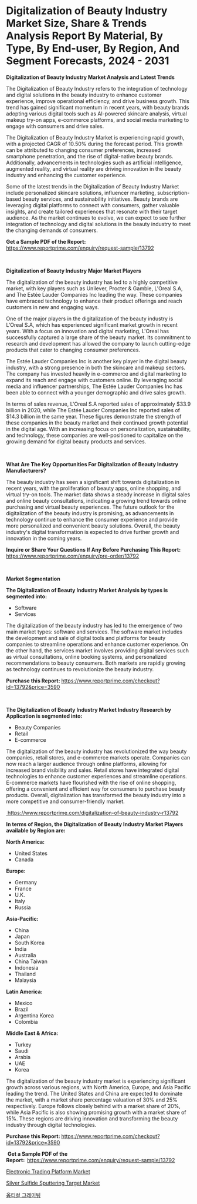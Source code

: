 <p><h1>Digitalization of Beauty Industry Market Size, Share & Trends Analysis Report By Material, By Type, By End-user, By Region, And Segment Forecasts, 2024 - 2031</h1></p><p><strong>Digitalization of Beauty Industry Market Analysis and Latest Trends</strong></p>
<p><p>The Digitalization of Beauty Industry refers to the integration of technology and digital solutions in the beauty industry to enhance customer experience, improve operational efficiency, and drive business growth. This trend has gained significant momentum in recent years, with beauty brands adopting various digital tools such as AI-powered skincare analysis, virtual makeup try-on apps, e-commerce platforms, and social media marketing to engage with consumers and drive sales.</p><p>The Digitalization of Beauty Industry Market is experiencing rapid growth, with a projected CAGR of 10.50% during the forecast period. This growth can be attributed to changing consumer preferences, increased smartphone penetration, and the rise of digital-native beauty brands. Additionally, advancements in technologies such as artificial intelligence, augmented reality, and virtual reality are driving innovation in the beauty industry and enhancing the customer experience.</p><p>Some of the latest trends in the Digitalization of Beauty Industry Market include personalized skincare solutions, influencer marketing, subscription-based beauty services, and sustainability initiatives. Beauty brands are leveraging digital platforms to connect with consumers, gather valuable insights, and create tailored experiences that resonate with their target audience. As the market continues to evolve, we can expect to see further integration of technology and digital solutions in the beauty industry to meet the changing demands of consumers.</p></p>
<p><strong>Get a Sample PDF of the Report:&nbsp;</strong> <a href="https://www.reportprime.com/enquiry/request-sample/13792">https://www.reportprime.com/enquiry/request-sample/13792</a></p>
<p>&nbsp;</p>
<p><strong>Digitalization of Beauty Industry Major Market Players</strong></p>
<p><p>The digitalization of the beauty industry has led to a highly competitive market, with key players such as Unilever, Procter & Gamble, L'Oreal S.A, and The Estée Lauder Companies Inc leading the way. These companies have embraced technology to enhance their product offerings and reach customers in new and engaging ways.</p><p>One of the major players in the digitalization of the beauty industry is L'Oreal S.A, which has experienced significant market growth in recent years. With a focus on innovation and digital marketing, L'Oreal has successfully captured a large share of the beauty market. Its commitment to research and development has allowed the company to launch cutting-edge products that cater to changing consumer preferences.</p><p>The Estée Lauder Companies Inc is another key player in the digital beauty industry, with a strong presence in both the skincare and makeup sectors. The company has invested heavily in e-commerce and digital marketing to expand its reach and engage with customers online. By leveraging social media and influencer partnerships, The Estée Lauder Companies Inc has been able to connect with a younger demographic and drive sales growth.</p><p>In terms of sales revenue, L'Oreal S.A reported sales of approximately $33.9 billion in 2020, while The Estée Lauder Companies Inc reported sales of $14.3 billion in the same year. These figures demonstrate the strength of these companies in the beauty market and their continued growth potential in the digital age. With an increasing focus on personalization, sustainability, and technology, these companies are well-positioned to capitalize on the growing demand for digital beauty products and services.</p></p>
<p>&nbsp;</p>
<p><strong>What Are The Key Opportunities For Digitalization of Beauty Industry Manufacturers?</strong></p>
<p><p>The beauty industry has seen a significant shift towards digitalization in recent years, with the proliferation of beauty apps, online shopping, and virtual try-on tools. The market data shows a steady increase in digital sales and online beauty consultations, indicating a growing trend towards online purchasing and virtual beauty experiences. The future outlook for the digitalization of the beauty industry is promising, as advancements in technology continue to enhance the consumer experience and provide more personalized and convenient beauty solutions. Overall, the beauty industry's digital transformation is expected to drive further growth and innovation in the coming years.</p></p>
<p><strong>Inquire or Share Your Questions If Any Before Purchasing This Report:</strong> <a href="https://www.reportprime.com/enquiry/pre-order/13792">https://www.reportprime.com/enquiry/pre-order/13792</a></p>
<p>&nbsp;</p>
<p><strong>Market Segmentation</strong></p>
<p><strong>The Digitalization of Beauty Industry Market Analysis by types is segmented into:</strong></p>
<p><ul><li>Software</li><li>Services</li></ul></p>
<p><p>The digitalization of the beauty industry has led to the emergence of two main market types: software and services. The software market includes the development and sale of digital tools and platforms for beauty companies to streamline operations and enhance customer experience. On the other hand, the services market involves providing digital services such as virtual consultations, online booking systems, and personalized recommendations to beauty consumers. Both markets are rapidly growing as technology continues to revolutionize the beauty industry.</p></p>
<p><strong>Purchase this Report:&nbsp;</strong><a href="https://www.reportprime.com/checkout?id=13792&price=3590">https://www.reportprime.com/checkout?id=13792&price=3590</a></p>
<p>&nbsp;</p>
<p><strong>The Digitalization of Beauty Industry Market Industry Research by Application is segmented into:</strong></p>
<p><ul><li>Beauty Companies</li><li>Retail</li><li>E-commerce</li></ul></p>
<p><p>The digitalization of the beauty industry has revolutionized the way beauty companies, retail stores, and e-commerce markets operate. Companies can now reach a larger audience through online platforms, allowing for increased brand visibility and sales. Retail stores have integrated digital technologies to enhance customer experiences and streamline operations. E-commerce markets have flourished with the rise of online shopping, offering a convenient and efficient way for consumers to purchase beauty products. Overall, digitalization has transformed the beauty industry into a more competitive and consumer-friendly market.</p></p>
<p><a href="https://www.reportprime.com/digitalization-of-beauty-industry-r13792">&nbsp;https://www.reportprime.com/digitalization-of-beauty-industry-r13792</a></p>
<p><strong>In terms of Region, the Digitalization of Beauty Industry Market Players available by Region are:</strong></p>
<p>
    <p> <strong> North America: </strong>
        <ul>
            <li>United States</li>
            <li>Canada</li>
        </ul>
        </p> 
    <p> <strong> Europe: </strong>
        <ul>
            <li>Germany</li>
            <li>France</li>
            <li>U.K.</li>
            <li>Italy</li>
            <li>Russia</li>
        </ul>
        </p> 
    <p> <strong> Asia-Pacific: </strong>
        <ul>
            <li>China</li>
            <li>Japan</li>
            <li>South Korea</li>
            <li>India</li>
            <li>Australia</li>
            <li>China Taiwan</li>
            <li>Indonesia</li>
            <li>Thailand</li>
            <li>Malaysia</li>
        </ul>
        </p> 
    <p> <strong> Latin America: </strong>
        <ul>
            <li>Mexico</li>
            <li>Brazil</li>
            <li>Argentina Korea</li>
            <li>Colombia</li>
        </ul>
        </p> 
    <p> <strong> Middle East & Africa: </strong>
        <ul>
            <li>Turkey</li>
            <li>Saudi</li>
            <li>Arabia</li>
            <li>UAE</li>
            <li>Korea</li>
        </ul>
    </p>
    </p>
<p><p>The digitalization of the beauty industry market is experiencing significant growth across various regions, with North America, Europe, and Asia Pacific leading the trend. The United States and China are expected to dominate the market, with a market share percentage valuation of 30% and 25% respectively. Europe follows closely behind with a market share of 20%, while Asia Pacific is also showing promising growth with a market share of 15%. These regions are driving innovation and transforming the beauty industry through digital technologies.</p></p>
<p><strong>Purchase this Report: </strong><a href="https://www.reportprime.com/checkout?id=13792&price=3590">https://www.reportprime.com/checkout?id=13792&price=3590</a></p>
<p>&nbsp;<strong>Get a Sample PDF of the Report:&nbsp;&nbsp;</strong><a href="https://www.reportprime.com/enquiry/request-sample/13792">https://www.reportprime.com/enquiry/request-sample/13792</a></p>
<p><strong></strong></p>
<p><p><a href="https://issuu.com/reportprime-2/docs/electronic-trading-platform-market-size-2030.pptx">Electronic Trading Platform Market</a></p><p><a href="https://view.publitas.com/reportprime-1/silver-sulfide-sputtering-target-market-share-market-analysis-growth-trends-forecasts-for-period-from-2024-2031/">Silver Sulfide Sputtering Target Market</a></p><p><a href="https://github.com/KellyLyncyh543964/Market-Research-Report-List-2/blob/main/6026629122769.md">옵티컬 그레이팅</a></p></p>